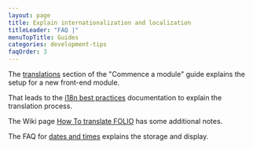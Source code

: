 ```yaml
---
layout: page
title: Explain internationalization and localization
titleLeader: "FAQ |"
menuTopTitle: Guides
categories: development-tips
faqOrder: 3
---
```


The [translations](/guides/commence-a-module/#front-end-translations) section of the "Commence a module" guide explains the setup for a new front-end module.

That leads to the [i18n best practices](https://github.com/folio-org/stripes/blob/master/doc/i18n.md) documentation to explain the translation process.

The Wiki page [How To translate FOLIO](https://wiki.folio.org/display/I18N/How+To+translate+FOLIO) has some additional notes.

The FAQ for [dates and times](/faqs/explain-dates-times/) explains the storage and display.

